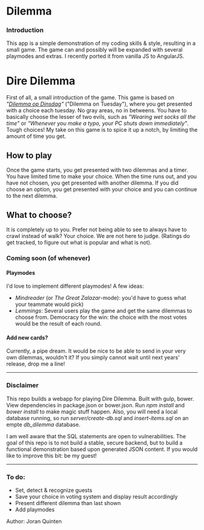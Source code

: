 Dilemma
=======

### Introduction

This app is a simple demonstration of my coding skills & style, resulting in a small game. The game can and possibly will be expanded with several playmodes and extras. I recently ported it from vanilla JS to AngularJS.

# Dire Dilemma

First of all, a small introduction of the game. This game is based on _"[Dilemma op Dinsdag](http://dilemmaopdinsdag.nl)"_ ("Dilemma on Tuesday"), where you get presented with a choice each tuesday. No gray areas, no in betweens. You have to basically choose the lesser of two evils, such as _"Wearing wet socks all the time"_ or _"Whenever you make a typo, your PC shuts down immediately"_. Tough choices!
My take on this game is to spice it up a notch, by limiting the amount of time you get.

## How to play

Once the game starts, you get presented with two dilemmas and a timer. You have limited time to make your choice. When the time runs out, and you have not chosen, you get presented with another dilemma. If you did choose an option, you get presented with your choice and you can continue to the next dilemma.

## What to choose?

It is completely up to you. Prefer not being able to see to always have to crawl instead of walk? Your choice. We are not here to judge. (Ratings do get tracked, to figure out what is popular and what is not).


### Coming soon (of whenever)

#### Playmodes

I'd love to implement different playmodes! A few ideas:
- *Mindreader* (or *The Great Zalazar*-mode): you'd have to guess what your teammate would pick)
- *Lemmings*: Several users play the game and get the same dilemmas to choose from. Democracy for the win: the choice with the most votes would be the result of each round.

#### Add new cards?

Currently, a pipe dream. It would be nice to be able to send in your very own dilemmas, wouldn't it? If you simply cannot wait until next years' release, drop me a line!

---

### Disclaimer

This repo builds a webapp for playing Dire Dilemma. Built with gulp, bower. View dependencies in package.json or bower.json. Run *npm install* and *bower install* to make magic stuff happen. Also, you will need a local database running, so run *server/create-db.sql* and *insert-items.sql* on an empte *db_dilemma* database.

I am well aware that the SQL statements are open to vulnerabilities. The goal of this repo is to not build a stable, secure backend, but to build a functional demonstration based upon generated JSON content. If you would like to improve this bit: be my guest!

---

### To do:
- Set, detect & recognize guests
- Save your choice in voting system and display result accordingly
- Present different dilemma than last shown
- Add playmodes

Author: Joran Quinten
